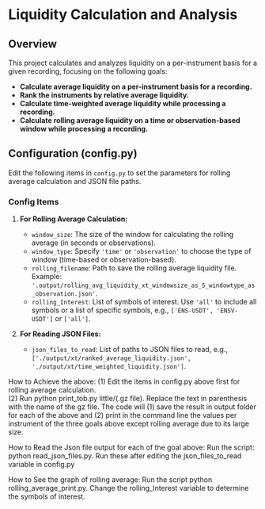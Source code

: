 # Liquidity Calculation and Analysis

## Overview
This project calculates and analyzes liquidity on a per-instrument basis for a given recording, focusing on the following goals:
- **Calculate average liquidity on a per-instrument basis for a recording.**
- **Rank the instruments by relative average liquidity.**
- **Calculate time-weighted average liquidity while processing a recording.**
- **Calculate rolling average liquidity on a time or observation-based window while processing a recording.**

## Configuration (config.py)
Edit the following items in `config.py` to set the parameters for rolling average calculation and JSON file paths.

### Config Items
1. **For Rolling Average Calculation:**
   - `window_size`: The size of the window for calculating the rolling average (in seconds or observations).
   - `window_type`: Specify `'time'` or `'observation'` to choose the type of window (time-based or observation-based).
   - `rolling_filename`: Path to save the rolling average liquidity file. Example: `'.output/rolling_avg_liquidity_xt_windowsize_as_5_windowtype_as_observation.json'`.
   - `rolling_Interest`: List of symbols of interest. Use `'all'` to include all symbols or a list of specific symbols, e.g., `['ENS-USDT', 'ENSV-USDT']` or `['all']`.

2. **For Reading JSON Files:**
   - `json_files_to_read`: List of paths to JSON files to read, e.g., `['./output/xt/ranked_average_liquidity.json', './output/xt/time_weighted_liquidity.json']`.


How to Achieve the above: 
    (1) Edit the items in config.py above first for rolling average calculation.  
    (2) Run python print_tob.py little/(.gz file). Replace the text in parenthesis with the name of the gz file. The code will (1) save the result in output folder for each of the above and (2) print in the command line the values per instrument of the three goals above except rolling average due to its large size. 

How to Read the Json file output for each of the goal above: 
    Run the script: python read_json_files.py. Run these after editing the json_files_to_read variable in config.py


How to See the graph of rolling average: 
    Run the script python rolling_average_print.py. Change the rolling_Interest variable to determine the symbols of interest. 


